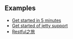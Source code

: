 Examples
----

- [Get started in 5 minutes](quickstart.md)
- [Get started of jetty support](quickstart-jetty-support.md)
- [Restful之旅](restful.md)